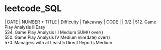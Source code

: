 # leetcode_SQL

| DATE | NUMBER + TITLE | Difficulty | Takeaway | CODE |
| 3/2 |	512. Game Play Analysis II	Easy		
	534. Game Play Analysis III	Medium	SUM() over()	
	550. Game Play Analysis IV	Medium	min(date) over()	
	570. Managers with at Least 5 Direct Reports	Medium		

